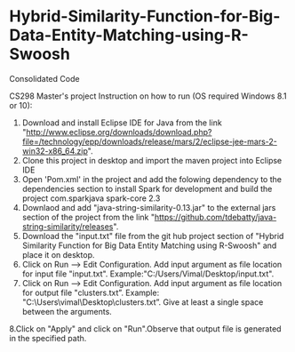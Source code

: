 # Hybrid-Similarity-Function-for-Big-Data-Entity-Matching-using-R-Swoosh
Consolidated Code

CS298 Master's project Instruction on how to run (OS required Windows 8.1 or 10):

1. Download and install Eclipse IDE for Java from the link "http://www.eclipse.org/downloads/download.php?file=/technology/epp/downloads/release/mars/2/eclipse-jee-mars-2-win32-x86_64.zip".
2. Clone this project in desktop and import the maven project into Eclipse IDE
3. Open 'Pom.xml' in the project and add the folowing dependency to the dependencies section to install Spark for development and build the project
   <dependency>
     <groupId>com.sparkjava</groupId>
     <artifactId>spark-core</artifactId>
     <version>2.3</version>
   </dependency>
4. Downlaod and add "java-string-similarity-0.13.jar" to the external jars section of the project from the link "https://github.com/tdebatty/java-string-similarity/releases".
5. Download the "input.txt" file from the git hub project section of "Hybrid Similarity Function for Big Data Entity Matching using R-Swoosh" and place it on desktop.
6. Click on Run --> Edit Configuration. Add input argument as file location for input file "input.txt".               Example:"C:/Users/Vimal/Desktop/input.txt".
7. Click on Run --> Edit Configuration. Add input argument as file location for output file "clusters.txt”.
Example: "C:\\Users\\vimal\\Desktop\\clusters.txt”. Give at least a single space between the arguments.

8.Click on "Apply" and click on "Run".Observe that output file is generated in the specified path.
